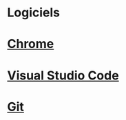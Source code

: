 # Logiciels

# [Chrome](Chrome/ChromeExtensions.md)

# [Visual Studio Code](VisualStudioCode/Readme.md)

# [Git](Git/Readme.md)